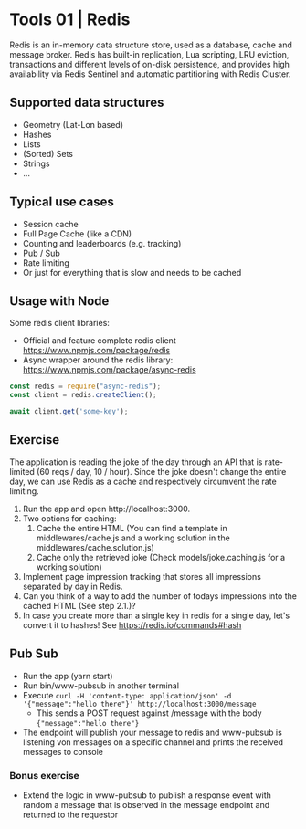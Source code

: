 # Tools 01 | Redis

Redis is an in-memory data structure store, used as a database, cache and message broker.
Redis has built-in replication, Lua scripting, LRU eviction, transactions and different 
levels of on-disk persistence, and provides high availability via Redis Sentinel and 
automatic partitioning with Redis Cluster.

## Supported data structures

- Geometry (Lat-Lon based)
- Hashes
- Lists
- (Sorted) Sets
- Strings
- …

## Typical use cases

- Session cache
- Full Page Cache (like a CDN)
- Counting and leaderboards (e.g. tracking)
- Pub / Sub
- Rate limiting
- Or just for everything that is slow and needs to be cached

## Usage with Node

Some redis client libraries:

- Official and feature complete redis client https://www.npmjs.com/package/redis
- Async wrapper around the redis library: https://www.npmjs.com/package/async-redis


```js
const redis = require("async-redis");
const client = redis.createClient();

await client.get('some-key');
```

## Exercise

The application is reading the joke of the day through an API that is rate-limited (60 reqs / day, 10 / hour). Since the joke doesn't change the entire day, we can use Redis as a cache and respectively circumvent the rate limiting.

1. Run the app and open http://localhost:3000.
2. Two options for caching:
    1. Cache the entire HTML (You can find a template in middlewares/cache.js and a working solution in the middlewares/cache.solution.js)
    2. Cache only the retrieved joke (Check models/joke.caching.js for a working solution)
3. Implement page impression tracking that stores all impressions separated by day in Redis.
4. Can you think of a way to add the number of todays impressions into the cached HTML (See step 2.1.)? 
5. In case you create more than a single key in redis for a single day, let's convert it to hashes! See https://redis.io/commands#hash

## Pub Sub

- Run the app (yarn start)
- Run bin/www-pubsub in another terminal
- Execute `curl -H 'content-type: application/json' -d '{"message":"hello there"}' http://localhost:3000/message` 
    - This sends a POST request against /message with the body `{"message":"hello there"}`
- The endpoint will publish your message to redis and www-pubsub is listening von messages on a specific channel and prints the received messages to console

### Bonus exercise

- Extend the logic in www-pubsub to publish a response event with random a message that is observed in the message endpoint and returned to the requestor


